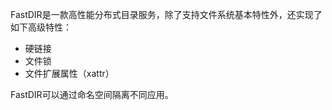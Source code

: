 
FastDIR是一款高性能分布式目录服务，除了支持文件系统基本特性外，还实现了如下高级特性：

  * 硬链接
  * 文件锁
  * 文件扩展属性（xattr）

FastDIR可以通过命名空间隔离不同应用。
